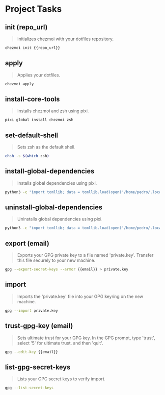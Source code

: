# Project Tasks

## init (repo_url)
>
> Initializes chezmoi with your dotfiles repository.

~~~bash
chezmoi init {{repo_url}}
~~~

## apply
>
> Applies your dotfiles.

~~~bash
chezmoi apply
~~~

## install-core-tools
>
> Installs chezmoi and zsh using pixi.

~~~bash
pixi global install chezmoi zsh
~~~

## set-default-shell
>
> Sets zsh as the default shell.

~~~bash
chsh -s $(which zsh)
~~~

## install-global-dependencies
>
> Installs global dependencies using pixi.

~~~bash
python3 -c "import tomllib; data = tomllib.load(open('/home/pedro/.local/share/chezmoi/pixi.toml', 'rb')); print(' '.join(data['dependencies'].keys()))" | xargs pixi global install
~~~

## uninstall-global-dependencies
>
> Uninstalls global dependencies using pixi.

~~~bash
python3 -c "import tomllib; data = tomllib.load(open('/home/pedro/.local/share/chezmoi/pixi.local/share/chezmoi/pixi.toml', 'rb')); print(' '.join(data['dependencies'].keys()))" | xargs pixi global uninstall
~~~

## export (email)
>
> Exports your GPG private key to a file named 'private.key'.
> Transfer this file securely to your new machine.

~~~bash
gpg --export-secret-keys --armor {{email}} > private.key
~~~

## import
>
> Imports the 'private.key' file into your GPG keyring on the new machine.

~~~bash
gpg --import private.key
~~~

## trust-gpg-key (email)
>
> Sets ultimate trust for your GPG key.
> In the GPG prompt, type 'trust', select '5' for ultimate trust, and then 'quit'.

~~~bash
gpg --edit-key {{email}}
~~~

## list-gpg-secret-keys
>
> Lists your GPG secret keys to verify import.

~~~bash
gpg --list-secret-keys
~~~

